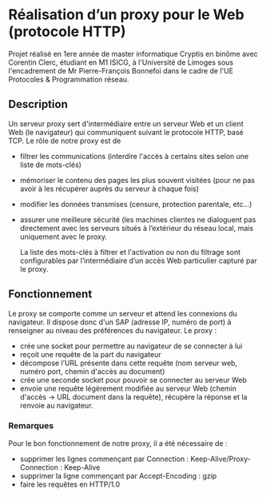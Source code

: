 # Réalisation d’un proxy pour le Web (protocole HTTP)

Projet réalisé en 1ere année de master informatique Cryptis en binôme avec Corentin Clerc, étudiant en M1 ISICG, à l'Université de Limoges sous l'encadrement de Mr Pierre-François Bonnefoi dans le cadre de l'UE Protocoles & Programmation réseau. 
## Description
Un serveur proxy sert d'intermédiaire entre un serveur Web et un client Web (le navigateur) qui communiquent suivant le protocole HTTP, basé TCP.
Le rôle de notre proxy est de 
- filtrer les communications (interdire l'accès à certains sites selon une liste de mots-clés)
- mémoriser le contenu des pages les plus souvent visitées (pour ne pas avoir à les récupérer auprès du serveur à chaque fois)
- modifier les données transmises (censure, protection parentale, etc...)
- assurer une meilleure sécurité (les machines clientes ne dialoguent pas directement avec les serveurs situés à l’extérieur du réseau local, mais uniquement avec le proxy.

  La liste des mots-clés à filtrer et l'activation ou non du filtrage sont configurables par l’intermédiaire d’un accès Web particulier capturé par le proxy.

## Fonctionnement
Le proxy se comporte comme un serveur et attend les connexions du navigateur. Il dispose donc d'un SAP (adresse IP, numéro de port) à renseigner au niveau des préférences du navigateur.
Le proxy :
- crée une socket pour permettre au navigateur de se connecter à lui
- reçoit une requête de la part du navigateur
- décompose l’URL présente dans cette requête (nom serveur web, numéro port, chemin d'accès au document)
- crée une seconde socket pour pouvoir se connecter au serveur Web
- envoie une requête légèrement modifiée au serveur Web (chemin d'accès -> URL document dans la requête), récupère la réponse et la renvoie au navigateur.

### Remarques
Pour le bon fonctionnement de notre proxy, il a été nécessaire de :
- supprimer les lignes commençant par Connection : Keep-Alive/Proxy-Connection : Keep-Alive
- supprimer la ligne commençant par Accept-Encoding : gzip
- faire les requêtes en HTTP/1.0


